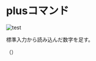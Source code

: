 # plusコマンド

![test](https://github.com/eLu-0912/robosys2024/actions/workflows/test.yml/badge.svg)

標準入力から読み込んだ数字を足す。

（）

